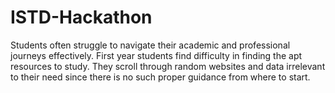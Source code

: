 # ISTD-Hackathon
Students often struggle to navigate their academic and professional journeys effectively. First year students find difficulty in finding the apt resources to study. They scroll through random websites and data irrelevant to their need since there is no such proper guidance from where to start. 
